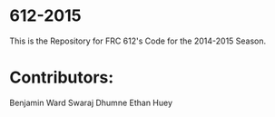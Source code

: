 612-2015
========
This is the Repository for FRC 612's Code for the 2014-2015 Season.

Contributors:
=============
Benjamin Ward
Swaraj Dhumne
Ethan Huey